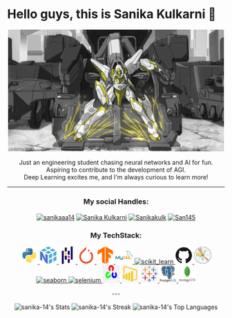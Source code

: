 # Hello guys, this is Sanika Kulkarni 👋 

<div align="center">

![Hello fam!](https://github.com/sanika-14/Sanika/blob/main/code%20geass%20robot%20GIF%20-%20Find%20%26%20Share%20on%20GIPHY.gif)

 
Just an engineering student chasing neural networks and AI for fun.  
Aspiring to contribute to the development of AGI.  
Deep Learning excites me, and I'm always curious to learn more!

---
<h3 align="center">My social Handles:</h3>
<p align="center">
<a href="https://x.com/sanikaaa14" target="blank"><img align="center" src="https://raw.githubusercontent.com/rahuldkjain/github-profile-readme-generator/master/src/images/icons/Social/twitter.svg" alt="sanikaaa14" height="30" width="40" /></a>
<a href="www.linkedin.com/in/sanika-kulkarni-a25605257" target="blank"><img align="center" src="https://raw.githubusercontent.com/rahuldkjain/github-profile-readme-generator/master/src/images/icons/Social/linked-in-alt.svg" alt="Sanika Kulkarni" height="30" width="40" /></a>
<a href="https://www.kaggle.com/sanikakulk" target="blank"><img align="center" src="https://raw.githubusercontent.com/rahuldkjain/github-profile-readme-generator/master/src/images/icons/Social/kaggle.svg" alt="Sanikakulk" height="30" width="40" /></a>
<a href="https://leetcode.com/u/san145/" target="blank"><img align="center" src="https://raw.githubusercontent.com/rahuldkjain/github-profile-readme-generator/master/src/images/icons/Social/leet-code.svg" alt="San145" height="30" width="40" /></a>
</p>
<h3 align="center">My TechStack:</h3>
<p align="center"> 
  <a href="https://www.python.org" target="_blank" rel="noreferrer"> 
    <img src="https://raw.githubusercontent.com/devicons/devicon/master/icons/python/python-original.svg" alt="python" width="40" height="40"/> 
  </a> 
  <a href="https://numpy.org/" target="_blank" rel="noreferrer"> 
    <img src="https://raw.githubusercontent.com/devicons/devicon/master/icons/numpy/numpy-original.svg" alt="numpy" width="40" height="40"/> 
  </a> 
  <a href="https://pandas.pydata.org/" target="_blank" rel="noreferrer"> 
    <img src="https://raw.githubusercontent.com/devicons/devicon/master/icons/pandas/pandas-original.svg" alt="pandas" width="40" height="40"/> 
  </a> 
  <a href="https://pytorch.org/" target="_blank" rel="noreferrer"> 
    <img src="https://raw.githubusercontent.com/devicons/devicon/master/icons/pytorch/pytorch-original.svg" alt="pytorch" width="40" height="40"/> 
  </a> 
  <a href="https://www.tensorflow.org/" target="_blank" rel="noreferrer"> 
    <img src="https://raw.githubusercontent.com/devicons/devicon/master/icons/tensorflow/tensorflow-original.svg" alt="tensorflow" width="40" height="40"/> 
  </a> 
  <a href="https://www.sql.org/" target="_blank" rel="noreferrer"> 
    <img src="https://raw.githubusercontent.com/devicons/devicon/master/icons/mysql/mysql-original-wordmark.svg" alt="sql" width="40" height="40"/> 
  </a> 
  <a href="https://scikit-learn.org/" target="_blank" rel="noreferrer"> 
    <img src="https://upload.wikimedia.org/wikipedia/commons/0/05/Scikit_learn_logo_small.svg" alt="scikit_learn" width="40" height="40"/> 
  </a> 
  <a href="https://github.com/" target="_blank" rel="noreferrer"> 
    <img src="https://raw.githubusercontent.com/devicons/devicon/master/icons/github/github-original.svg" alt="github" width="40" height="40"/> 
  </a> 
  <a href="https://matplotlib.org/" target="_blank" rel="noreferrer"> 
    <img src="https://raw.githubusercontent.com/devicons/devicon/master/icons/matplotlib/matplotlib-original.svg" alt="matplotlib" width="40" height="40"/> 
  </a> 
  <a href="https://seaborn.pydata.org/" target="_blank" rel="noreferrer"> 
    <img src="https://seaborn.pydata.org/_images/logo-mark-lightbg.svg" alt="seaborn" width="40" height="40"/> 
  </a> 
  <a href="https://www.selenium.dev" target="_blank" rel="noreferrer"> 
    <img src="https://raw.githubusercontent.com/detain/svg-logos/780f25886640cef088af994181646db2f6b1a3f8/svg/selenium-logo.svg" alt="selenium" width="40" height="40"/> 
  </a>
  <a href="https://opencv.org/" target="_blank" rel="noreferrer"> 
    <img src="https://github.com/sanika-14/Sanika/blob/main/png-clipart-opencv-c-python-computer-vision-library-numpy-text-logo.png" alt="opencv" width="40" height="40"/> 
  </a>
  <a href="https://powerbi.microsoft.com/" target="_blank" rel="noreferrer"> 
    <img src="https://github.com/sanika-14/Sanika/blob/main/png-clipart-power-bi-business-intelligence-microsoft-azure-microsoft-dynamics-cloud-computing-cloud-computing-angle-text-thumbnail.png" alt="powerbi" width="40" height="40"/> 
  </a>
  <a href="https://www.tableau.com/" target="_blank" rel="noreferrer"> 
    <img src="https://github.com/sanika-14/Sanika/blob/main/png-transparent-tableau-software-computer-software-data-visualization-nyse-data-business-intelligence-software-software-company-symmetry-cross-thumbnail.png" alt="tableau" width="40" height="40"/> 
  </a>
  <a href="https://www.postgresql.org/" target="_blank" rel="noreferrer"> 
    <img src="https://raw.githubusercontent.com/devicons/devicon/master/icons/postgresql/postgresql-original-wordmark.svg" alt="postgresql" width="40" height="40"/> 
  </a>
  <a href="https://www.mongodb.com/" target="_blank" rel="noreferrer"> 
    <img src="https://raw.githubusercontent.com/devicons/devicon/master/icons/mongodb/mongodb-original-wordmark.svg" alt="mongodb" width="40" height="40"/> 
  </a>
</p>
---


![sanika-14's Stats](https://github-readme-stats.vercel.app/api?username=sanika-14&theme=buefy&show_icons=true&hide_border=true&count_private=true) 
![sanika-14's Streak](https://github-readme-streak-stats.herokuapp.com/?user=sanika-14&theme=buefy&hide_border=true) 
![sanika-14's Top Languages](https://github-readme-stats.vercel.app/api/top-langs/?username=sanika-14&theme=buefy&show_icons=true&hide_border=true&layout=compact)

</div>
